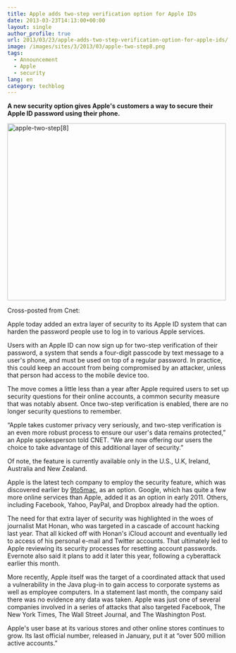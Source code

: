 ```yaml
---
title: Apple adds two-step verification option for Apple IDs
date: 2013-03-23T14:13:00+00:00
layout: single
author_profile: true
url: 2013/03/23/apple-adds-two-step-verification-option-for-apple-ids/
image: /images/sites/3/2013/03/apple-two-step8.png
tags:
  - Announcement
  - Apple
  - security
lang: en
category: techblog
---
```

**A new security option gives Apple's customers a way to secure their Apple ID password using their phone.**

[<img class="alignnone size-full wp-image-6496" alt="apple-two-step[8]" src="/images/2013/03/apple-two-step8.png" width="496" height="402" srcset="/images/sites/3/2013/03/apple-two-step8.png 496w, /images/sites/3/2013/03/apple-two-step8-300x243.png 300w" sizes="(max-width: 496px) 100vw, 496px" />](/images/2013/03/apple-two-step8.png)

Cross-posted from Cnet:

Apple today added an extra layer of security to its Apple ID system that can harden the password people use to log in to various Apple services.

Users with an Apple ID can now sign up for two-step verification of their password, a system that sends a four-digit passcode by text message to a user's phone, and must be used on top of a regular password. In practice, this could keep an account from being compromised by an attacker, unless that person had access to the mobile device too.

The move comes a little less than a year after Apple required users to set up security questions for their online accounts, a common security measure that was notably absent. Once two-step verification is enabled, there are no longer security questions to remember.

&#8220;Apple takes customer privacy very seriously, and two-step verification is an even more robust process to ensure our user's data remains protected,&#8221; an Apple spokesperson told CNET. &#8220;We are now offering our users the choice to take advantage of this additional layer of security.&#8221;

Of note, the feature is currently available only in the U.S., U.K, Ireland, Australia and New Zealand.

Apple is the latest tech company to employ the security feature, which was discovered earlier by <a href="http://9to5mac.com/2013/03/21/apple-beefs-up-icloud-apple-id-security-with-two-step-verification/" target="_blank">9to5mac</a>, as an option. Google, which has quite a few more online services than Apple, added it as an option in early 2011. Others, including Facebook, Yahoo, PayPal, and Dropbox already had the option.

The need for that extra layer of security was highlighted in the woes of journalist Mat Honan, who was targeted in a cascade of account hacking last year. That all kicked off with Honan's iCloud account and eventually led to access of his personal e-mail and Twitter accounts. That ultimately led to Apple reviewing its security processes for resetting account passwords. Evernote also said it plans to add it later this year, following a cyberattack earlier this month.

More recently, Apple itself was the target of a coordinated attack that used a vulnerability in the Java plug-in to gain access to corporate systems as well as employee computers. In a statement last month, the company said there was no evidence any data was taken. Apple was just one of several companies involved in a series of attacks that also targeted Facebook, The New York Times, The Wall Street Journal, and The Washington Post.

Apple's user base at its various stores and other online stores continues to grow. Its last official number, released in January, put it at &#8220;over 500 million active accounts.&#8221;